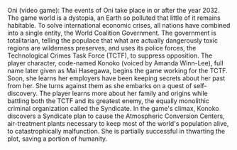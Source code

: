 Oni (video game): The events of Oni take place in or after the year 2032. The game world is a dystopia, an Earth so polluted that little of it remains habitable. To solve international economic crises, all nations have combined into a single entity, the World Coalition Government. The government is totalitarian, telling the populace that what are actually dangerously toxic regions are wilderness preserves, and uses its police forces, the Technological Crimes Task Force (TCTF), to suppress opposition. The player character, code-named Konoko (voiced by Amanda Winn-Lee), full name later given as Mai Hasegawa, begins the game working for the TCTF. Soon, she learns her employers have been keeping secrets about her past from her. She turns against them as she embarks on a quest of self-discovery. The player learns more about her family and origins while battling both the TCTF and its greatest enemy, the equally monolithic criminal organization called the Syndicate. In the game's climax, Konoko discovers a Syndicate plan to cause the Atmospheric Conversion Centers, air-treatment plants necessary to keep most of the world's population alive, to catastrophically malfunction. She is partially successful in thwarting the plot, saving a portion of humanity.
